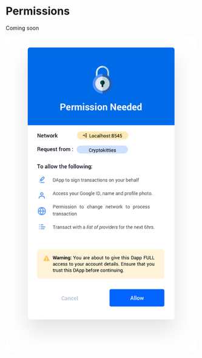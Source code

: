# Permissions

Coming soon
<!-- This feature allows DApps to have a one-time approval with users during their first sign in. No more multiple pop-ups that hinders the user’s experience with your DApp. Customise how you would like to interact with users all in one screen.
 -->
![Permissions](../.gitbook/assets/permissions.png)

